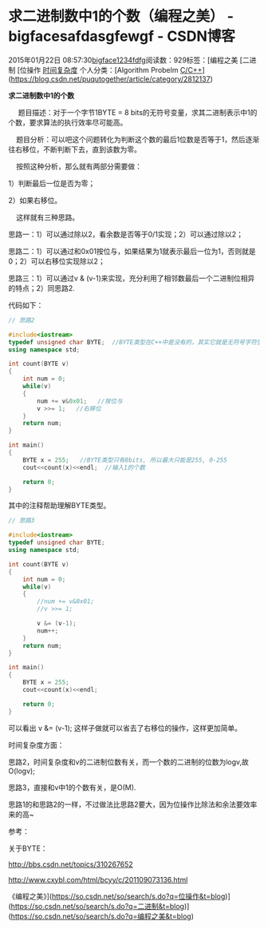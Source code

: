 # 求二进制数中1的个数（编程之美） - bigfacesafdasgfewgf - CSDN博客





2015年01月22日 08:57:30[bigface1234fdfg](https://me.csdn.net/puqutogether)阅读数：929标签：[编程之美																[二进制																[位操作																[时间复杂度](https://so.csdn.net/so/search/s.do?q=时间复杂度&t=blog)
个人分类：[Algorithm Probelm																[C/C++](https://blog.csdn.net/puqutogether/article/category/2595123)](https://blog.csdn.net/puqutogether/article/category/2812137)





**求二进制数中1的个数**



     题目描述：对于一个字节1BYTE = 8 bits的无符号变量，求其二进制表示中1的个数，要求算法的执行效率尽可能高。




    题目分析：可以吧这个问题转化为判断这个数的最后1位数是否等于1，然后逐渐往右移位，不断判断下去，直到该数为零。




    按照这种分析，那么就有两部分需要做：

1）判断最后一位是否为零；

2）如果右移位。




    这样就有三种思路。

思路一：1）可以通过除以2，看余数是否等于0/1实现；2）可以通过除以2；

思路二：1）可以通过和0x01按位与，如果结果为1就表示最后一位为1，否则就是0；2）可以右移位实现除以2；

思路三：1）可以通过v & (v-1)来实现，充分利用了相邻数最后一个二进制位相异的特点；2）同思路2.




代码如下：






```cpp
// 思路2
```

```cpp
#include<iostream>
typedef unsigned char BYTE;  //BYTE类型在C++中是没有的，其实它就是无符号字符型，人们一般关注它的长度，而不是类型
using namespace std; 

int count(BYTE v)
{
	int num = 0; 
	while(v)
	{
		num += v&0x01;   //按位与
		v >>= 1;   //右移位
	}
	return num; 
}

int main()
{
	BYTE x = 255;   //BYTE类型只有8bits, 所以最大只能是255, 0-255
	cout<<count(x)<<endl;  //输入1的个数

	return 0; 
}
```



其中的注释帮助理解BYTE类型。






```cpp
// 思路3
```

```cpp
#include<iostream>
typedef unsigned char BYTE; 
using namespace std; 

int count(BYTE v)
{
	int num = 0; 
	while(v)
	{
		//num += v&0x01; 
		//v >>= 1; 

		v &= (v-1); 
		num++; 
	}
	return num; 
}

int main()
{
	BYTE x = 255; 
	cout<<count(x)<<endl; 

	return 0; 
}
```



可以看出 v &= (v-1); 这样子做就可以省去了右移位的操作，这样更加简单。




时间复杂度方面：




思路2，时间复杂度和v的二进制位数有关，而一个数的二进制的位数为logv,故O(logv);

思路3，直接和v中1的个数有关，是O(M). 

思路1的和思路2的一样，不过做法比思路2要大，因为位操作比除法和余法要效率来的高~




参考：

关于BYTE：

http://bbs.csdn.net/topics/310267652


http://www.cxybl.com/html/bcyy/c/201109073136.html





《编程之美》](https://so.csdn.net/so/search/s.do?q=位操作&t=blog)](https://so.csdn.net/so/search/s.do?q=二进制&t=blog)](https://so.csdn.net/so/search/s.do?q=编程之美&t=blog)




